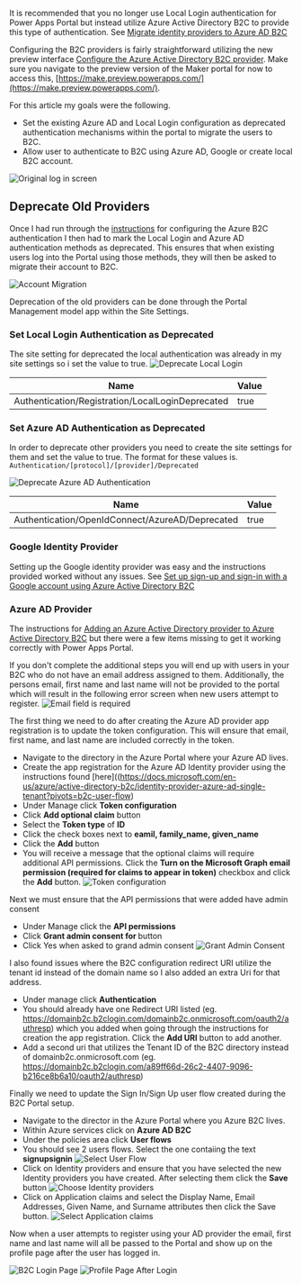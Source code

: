 It is recommended that you no longer use Local Login authentication for Power Apps Portal but instead utilize Azure Active Directory B2C to provide this type of authentication. See [Migrate identity providers to Azure AD B2C
](https://docs.microsoft.com/en-us/powerapps/maker/portals/configure/migrate-identity-providers)

Configuring the B2C providers is fairly straightforward utilizing the new preview interface [Configure the Azure Active Directory B2C provider](https://docs.microsoft.com/en-us/powerapps/maker/portals/configure/configure-azure-ad-b2c-provider).  Make sure you navigate to the preview version of the Maker portal for now to access this, [https://make.preview.powerapps.com/](https://make.preview.powerapps.com/).

For this article my goals were the following.
* Set the existing Azure AD and Local Login configuration as deprecated authentication mechanisms within the portal to migrate the users to B2C.
* Allow user to authenticate to B2C using Azure AD, Google or create local B2C account.

![Original log in screen](https://user-images.githubusercontent.com/7444929/148592406-10108368-93ab-4308-a721-23f4412a8a22.png "Original Login Screen")

## Deprecate Old Providers

Once I had run through the [instructions](https://docs.microsoft.com/en-us/powerapps/maker/portals/configure/configure-azure-ad-b2c-provider) for configuring the Azure B2C authentication I then had to mark the Local Login and Azure AD authentication methods as deprecated.  This ensures that when existing users log into the Portal using those methods, they will then be asked to migrate their account to B2C.

![Account Migration](https://user-images.githubusercontent.com/7444929/148592949-b3d4f3ad-e5e2-48a4-92b3-624f5d7a14c8.png "Account Migration Screen")

Deprecation of the old providers can be done through the Portal Management model app within the Site Settings.

### Set Local Login Authentication as Deprecated
The site setting for deprecated the local authentication was already in my site settings so i set the value to true.
![Deprecate Local Login](https://user-images.githubusercontent.com/7444929/148593379-6f13653c-de3b-4c42-a140-085b5a8facd2.png "Deprecate Local Login")

| Name      | Value |
| ----------- | ----------- |
| Authentication/Registration/LocalLoginDeprecated      | true       |

### Set Azure AD Authentication as Deprecated
In order to deprecate other providers you need to create the site settings for them and set the value to true. The format for these values is.
``
Authentication/[protocol]/[provider]/Deprecated	
``

![Deprecate Azure AD Authentication](https://user-images.githubusercontent.com/7444929/148593704-28e66710-1b6b-4782-a7f6-5775b25ede35.png "Deprecate Azure AD Authentication")

| Name      | Value |
| ----------- | ----------- |
| Authentication/OpenIdConnect/AzureAD/Deprecated      | true       |

### Google Identity Provider
Setting up the Google identity provider was easy and the instructions provided worked without any issues. See [Set up sign-up and sign-in with a Google account using Azure Active Directory B2C](https://docs.microsoft.com/en-us/azure/active-directory-b2c/identity-provider-google?pivots=b2c-user-flow)

### Azure AD Provider
The instructions for [Adding an Azure Active Directory provider to Azure Active Directory B2C](https://docs.microsoft.com/en-us/azure/active-directory-b2c/identity-provider-azure-ad-single-tenant?pivots=b2c-user-flow) but there were a few items missing to get it working correctly with Power Apps Portal.

If you don't complete the additional steps you will end up with users in your B2C who do not have an email address assigned to them.  Additionally, the persons email, first name and last name will not be provided to the portal which will result in the following error screen when new users attempt to register.
![Email field is required](https://user-images.githubusercontent.com/7444929/148596769-659b9c43-3bfb-42c8-a921-20c99063bfdc.png "Email field is required")

The first thing we need to do after creating the Azure AD provider app registration is to update the token configuration.  This will ensure that email, first name, and last name are included correctly in the token.
* Navigate to the directory in the Azure Portal where your Azure AD lives.
* Create the app registration for the Azure AD Identity provider using the instructions found [here]((https://docs.microsoft.com/en-us/azure/active-directory-b2c/identity-provider-azure-ad-single-tenant?pivots=b2c-user-flow)
* Under Manage click **Token configuration**
* Click **Add optional claim** button
* Select the **Token type** of **ID**
* Click the check boxes next to **eamil, family_name, given_name**
* Click the **Add** button
* You will receive a message that the optional claims will require additional API permissions.  Click the **Turn on the Microsoft Graph email permission (required for claims to appear in token)** checkbox and click the **Add** button.
![Token configuration](https://user-images.githubusercontent.com/7444929/148598076-37a3f107-434d-4c59-a47c-b29c50dedb4a.png)

Next we must ensure that the API permissions that were added have admin consent
* Under Manage click the **API permissions**
* Click **Grant admin consent for <Domain>** button
* Click Yes when asked to grand admin consent
![Grant Admin Consent](https://user-images.githubusercontent.com/7444929/148598239-d3d804fd-c87a-4e7e-a4b5-d1f9d9cb6f92.png)
  
I also found issues where the B2C configuration redirect URI utilize the tenant id instead of the domain name so I also added an extra Uri for that address.
* Under manage click **Authentication**
* You should already have one Redirect URI listed (eg. https://domainb2c.b2clogin.com/domainb2c.onmicrosoft.com/oauth2/authresp) which you added when going through the instructions for creation the app registration. Click the **Add URI** button to add another.
* Add a second uri that utilizes the Tenant ID of the B2C directory instead of domainb2c.onmicrosoft.com (eg. https://domainb2c.b2clogin.com/a89ff66d-26c2-4407-9096-b216ce8b6a10/oauth2/authresp)

Finally we need to update the Sign In/Sign Up user flow created during the B2C Portal setup.
* Navigate to the director in the Azure Portal where you Azure B2C lives.
* Within Azure services click on **Azure AD B2C**
* Under the policies area click **User flows**
* You should see 2 users flows.  Select the one contaiing the text **signupsignin**
  ![Select User Flow](https://user-images.githubusercontent.com/7444929/148599190-74834b00-0555-490e-a5bc-d1a1485136a0.png)
* Click on Identity providers and ensure that you have selected the new Identity providers you have created.  After selecting them click the **Save** button
  ![Choose Identity providers](https://user-images.githubusercontent.com/7444929/148599359-3dc1e68c-5ee7-4cac-ad43-47425b0edbc6.png)
* Click on Application claims and select the Display Name, Email Addresses, Given Name, and Surname attributes then click the Save button.
  ![Select Application claims](https://user-images.githubusercontent.com/7444929/148599552-c2d34564-a59c-4ea7-b6c4-57146117d068.png)
  
Now when a user attempts to register using your AD provider the email, first name and last name will all be passed to the Portal and show up on the profile page after the user has logged in.
  
![B2C Login Page](https://user-images.githubusercontent.com/7444929/148600720-4b044ee1-6b12-43cf-8e40-a96328cfb66b.png)
![Profile Page After Login](https://user-images.githubusercontent.com/7444929/148600771-89a76665-4662-424a-85f7-7f5a342ec09e.png)


<!--stackedit_data:
eyJoaXN0b3J5IjpbMTg2ODEyMDgyMV19
-->